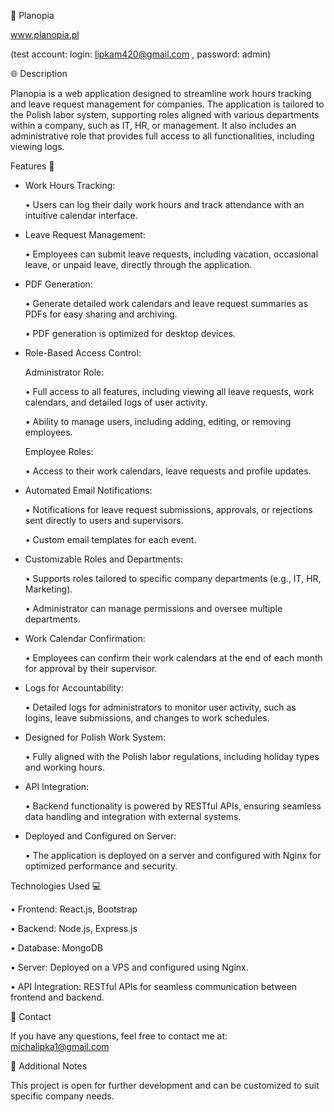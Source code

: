 🌟 Planopia

www.planopia.pl 

(test account: login: lipkam420@gmail.com , password: admin)

🌐 Description

Planopia is a web application designed to streamline work hours tracking and leave request management for companies. The application is tailored to the Polish labor system, supporting roles aligned with various departments within a company, such as IT, HR, or management. It also includes an administrative role that provides full access to all functionalities, including viewing logs.


Features 🚀

- Work Hours Tracking:

    •  Users can log their daily work hours and track attendance with an intuitive calendar interface.

- Leave Request Management:

   • Employees can submit leave requests, including vacation, occasional leave, or unpaid leave, directly through the application.

- PDF Generation:

	• Generate detailed work calendars and leave request summaries as PDFs for easy sharing and archiving.

	• PDF generation is optimized for desktop devices.

- Role-Based Access Control:

	Administrator Role:

	• Full access to all features, including viewing all leave requests, work calendars, and detailed logs of user activity.

	• Ability to manage users, including adding, editing, or removing employees.

   Employee Roles:

	• Access to their work calendars, leave requests and profile updates.

- Automated Email Notifications:

	• Notifications for leave request submissions, approvals, or rejections sent directly to users and supervisors.

	• Custom email templates for each event.

- Customizable Roles and Departments:

	• Supports roles tailored to specific company departments (e.g., IT, HR, Marketing).

	• Administrator can manage permissions and oversee multiple departments.


- Work Calendar Confirmation:

  •  Employees can confirm their work calendars at the end of each month for approval by their supervisor.

- Logs for Accountability:

  •  Detailed logs for administrators to monitor user activity, such as logins, leave submissions, and changes to work schedules.

- Designed for Polish Work System:

  •  Fully aligned with the Polish labor regulations, including holiday types and working hours.

- API Integration:

    •  Backend functionality is powered by RESTful APIs, ensuring seamless data handling and integration with external systems.

- Deployed and Configured on Server:

   •  The application is deployed on a server and configured with Nginx for optimized performance and security.




Technologies Used 💻

•	Frontend: React.js, Bootstrap

•	Backend: Node.js, Express.js

•	Database: MongoDB

•	Server: Deployed on a VPS and configured using Nginx.

•	API Integration: RESTful APIs for seamless communication between frontend and backend.





📧 Contact

If you have any questions, feel free to contact me at: michalipka1@gmail.com

🎯 Additional Notes

This project is open for further development and can be customized to suit specific company needs.
